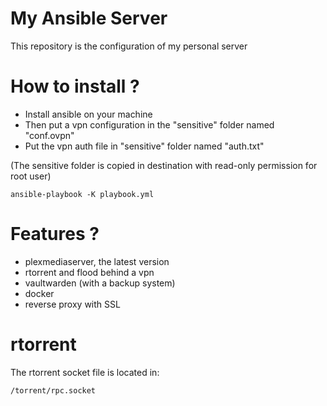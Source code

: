 # My Ansible Server

This repository is the configuration of my personal server

# How to install ?

 - Install ansible on your machine
 - Then put a vpn configuration in the "sensitive" folder named "conf.ovpn"
 - Put the vpn auth file in "sensitive" folder named "auth.txt"

(The sensitive folder is copied in destination with read-only permission for root user)

```
ansible-playbook -K playbook.yml
```

# Features ? 

 - plexmediaserver, the latest version
 - rtorrent and flood behind a vpn
 - vaultwarden (with a backup system)
 - docker
 - reverse proxy with SSL

# rtorrent

The rtorrent socket file is located in:
```
/torrent/rpc.socket
```